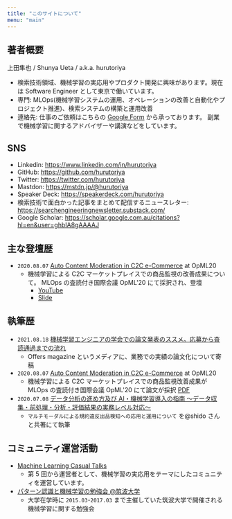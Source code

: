 ```yaml
---
title: "このサイトについて"
menu: "main"
---
```


## 著者概要

上田隼也 / Shunya Ueta / a.k.a. hurutoriya

- 検索技術領域、機械学習の実応用やプロダクト開発に興味があります。現在は Software Engineer として東京で働いています。
- 専門: MLOps(機械学習システムの運用、オペレーションの改善と自動化やプロジェクト推進)、検索システムの構築と運用改善
- 連絡先: 仕事のご依頼はこちらの [Google Form](https://forms.gle/u4By33EpvdUoGbhTA) から承っております。
  副業で機械学習に関するアドバイザーや講演などをしています。

## SNS

- Linkedin: https://www.linkedin.com/in/hurutoriya
- GitHub: https://github.com/hurutoriya
- Twitter: https://twitter.com/hurutoriya
- Mastdon: https://mstdn.jp/@hurutoriya
- Speaker Deck: https://speakerdeck.com/hurutoriya
- 検索技術で面白かった記事をまとめて配信するニュースレター: https://searchengineeringnewsletter.substack.com/
- Google Scholar: https://scholar.google.com.au/citations?hl=en&user=ghbIA8gAAAAJ

## 主な登壇歴

- `2020.08.07` [Auto Content Moderation in C2C e-Commerce](https://www.usenix.org/conference/opml20/presentation/ueta) at OpML20
  - 機械学習による C2C マーケットプレイスでの商品監視の改善成果について。 MLOps の査読付き国際会議 OpML'20 にて採択され、登壇
    - [YouTube](https://www.youtube.com/watch?v=_rvEcH_zyt4)
    - [Slide](https://speakerdeck.com/hurutoriya/auto-content-moderation-in-c2c-e-commerce-at-opml20)

## 執筆歴

- `2021.08.18` [機械学習エンジニアの学会での論文発表のススメ。応募から査読通過までの流れ](https://offers.jp/media/sidejob/workstyle/a_1966)
  - Offers magazine というメディアに、業務での実績の論文化について寄稿
- `2020.08.07` [Auto Content Moderation in C2C e-Commerce](https://www.usenix.org/conference/opml20/presentation/ueta) at OpML20
  - 機械学習による C2C マーケットプレイスでの商品監視改善成果が MLOps の査読付き国際会議 OpML'20 にて論文が採択 [PDF](https://www.usenix.org/system/files/opml20_paper_ueta_0.pdf)
- `2020.07.08` [データ分析の進め方及び AI・機械学習導入の指南 ～データ収集・前処理・分析・評価結果の実務レベル対応～](https://johokiko.co.jp/publishing/BC200701.php)
  - `マルチモーダルによる規約違反出品検知への応用と運用について` を@shido さんと共著にて執筆

## コミュニティ運営活動

- [Machine Learning Casual Talks](https://mlct.connpass.com/)
  - 第 5 回から運営者として、機械学習の実応用をテーマにしたコミュニティを運営しています。
- [パターン認識と機械学習の勉強会 @筑波大学](https://cs-cafe.connpass.com/)
  - 大学在学時に `2015.03`-`2017.03` まで主催していた筑波大学で開催される機械学習に関する勉強会

